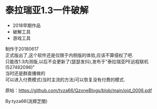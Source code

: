 # 泰拉瑞亚1.3一件破解
- 2018早期作品
- 破解工具
- 游戏工具

制作于20180617  
正式版出了,这个软件还是仅限于内侧版的体验,应该不算侵权了吧.  
只能改1.3内测版,以后不会更新了(瑟瑟发抖),发布于"泰拉瑞亚PE远程联机(527482096)"  
当时还是群直播做的  
可以进入付费模式(当时主流的方法)可以恢复没有付费的模式.  

原帖：https://github.com/tyza66/QzoneBlogs/blob/main/pid_0006.pdf

By:tyza66(洮羱芝闇)